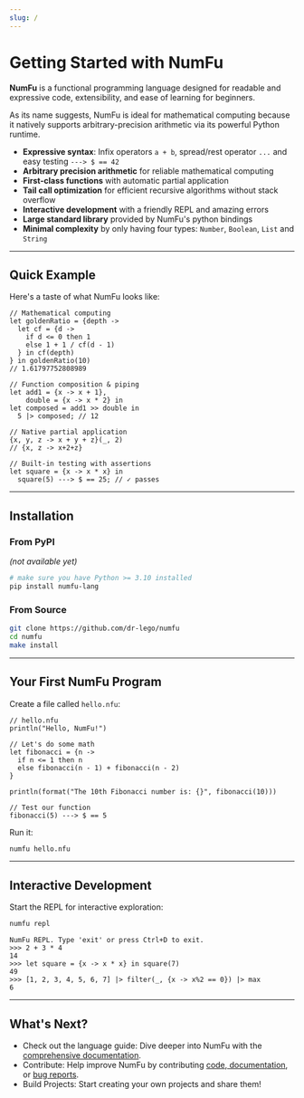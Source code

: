 ```yaml
---
slug: /
---
```


# Getting Started with NumFu

**NumFu** is a functional programming language designed for readable and expressive code, extensibility, and ease of learning for beginners.

As its name suggests, NumFu is ideal for mathematical computing because it natively supports arbitrary-precision arithmetic via its powerful Python runtime.

- **Expressive syntax**: Infix operators `a + b`, spread/rest operator `...` and easy testing `---> $ == 42`
- **Arbitrary precision arithmetic** for reliable mathematical computing
- **First-class functions** with automatic partial application
- **Tail call optimization** for efficient recursive algorithms without stack overflow
- **Interactive development** with a friendly REPL and amazing errors
- **Large standard library** provided by NumFu's python bindings
- **Minimal complexity** by only having four types: `Number`, `Boolean`, `List` and `String`

-----
## Quick Example

Here's a taste of what NumFu looks like:

```numfu
// Mathematical computing
let goldenRatio = {depth ->
  let cf = {d ->
    if d <= 0 then 1
    else 1 + 1 / cf(d - 1)
  } in cf(depth)
} in goldenRatio(10)
// 1.61797752808989

// Function composition & piping
let add1 = {x -> x + 1},
    double = {x -> x * 2} in
let composed = add1 >> double in
  5 |> composed; // 12

// Native partial application
{x, y, z -> x + y + z}(_, 2)
// {x, z -> x+2+z}

// Built-in testing with assertions
let square = {x -> x * x} in
  square(5) ---> $ == 25; // ✓ passes
```

-----
## Installation

### From PyPI

*(not available yet)*

```bash
# make sure you have Python >= 3.10 installed
pip install numfu-lang
```

### From Source

```bash
git clone https://github.com/dr-lego/numfu
cd numfu
make install
```

-----
## Your First NumFu Program

Create a file called `hello.nfu`:

```numfu
// hello.nfu
println("Hello, NumFu!")

// Let's do some math
let fibonacci = {n ->
  if n <= 1 then n
  else fibonacci(n - 1) + fibonacci(n - 2)
}

println(format("The 10th Fibonacci number is: {}", fibonacci(10)))

// Test our function
fibonacci(5) ---> $ == 5
```

Run it:

```bash
numfu hello.nfu
```

-----
## Interactive Development

Start the REPL for interactive exploration:

```bash
numfu repl
```

```
NumFu REPL. Type 'exit' or press Ctrl+D to exit.
>>> 2 + 3 * 4
14
>>> let square = {x -> x * x} in square(7)
49
>>> [1, 2, 3, 4, 5, 6, 7] |> filter(_, {x -> x%2 == 0}) |> max
6
```

-----
## What's Next?

- Check out the language guide: Dive deeper into NumFu with the [comprehensive documentation](guide/basic-syntax).
- Contribute: Help improve NumFu by contributing [code, documentation](https://github.com/Dr-Lego/numfu), or [bug reports](https://github.com/Dr-Lego/numfu/issues/new).
- Build Projects: Start creating your own projects and share them!

